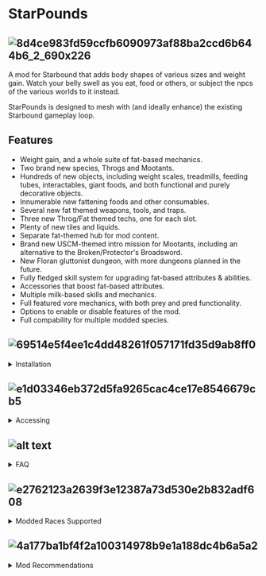 
# StarPounds

## ![8d4ce983fd59ccfb6090973af88ba2ccd6b644b6_2_690x226](https://github.com/user-attachments/assets/28e7dfa2-9d75-468c-a392-8f861a2ed54f)

A mod for Starbound that adds body shapes of various sizes and weight gain. Watch your belly swell as you eat, food or others, or subject the npcs of the various worlds to it instead.

StarPounds is designed to mesh with (and ideally enhance) the existing Starbound gameplay loop.


## Features

- Weight gain, and a whole suite of fat-based mechanics.
- Two brand new species, Throgs and Mootants.
- Hundreds of new objects, including weight scales, treadmills, feeding tubes, interactables, giant foods, and both functional and purely decorative objects.
- Innumerable new fattening foods and other consumables.
- Several new fat themed weapons, tools, and traps.
- Three new Throg/Fat themed techs, one for each slot.
- Plenty of new tiles and liquids.
- Separate fat-themed hub for mod content.
- Brand new USCM-themed intro mission for Mootants, including an alternative to the Broken/Protector's Broadsword.
- New Floran gluttonist dungeon, with more dungeons planned in the future.
- Fully fledged skill system for upgrading fat-based attributes & abilities.
- Accessories that boost fat-based attributes.
- Multiple milk-based skills and mechanics.
- Full featured vore mechanics, with both prey and pred functionality.
- Options to enable or disable features of the mod.
- Full compability for multiple modded species.


## ![69514e5f4ee1c4dd48261f057171fd35d9ab8ff0](https://github.com/user-attachments/assets/a2f1b6f5-9d9b-45a8-aa91-c2cb0eb3416d)
<details>
<summary>Installation</summary>

![4358beeb13d67b10f680709cdb5f627f0284e1bb_2_690x309](https://github.com/user-attachments/assets/464dda84-99af-4ebd-a9c9-c5b68fac7d24)

Installation is the same as any other Starbound mod. Simply extract the .pak files from the mod archive directly into your `/Starbound/mods` folder. __Do not put the entire ZIP file into the mods folder.__

The `/mods` directory should look like the following:
```
mods_go_here
StardustLite.pak
Starpounds.pak
Starpounds-ExtendedRaces.pak
Starpounds-Throgverse.pak
...
```
If you have `QuickBarMini` or `Stardust Core` installed either within your mods folder or on the steam workshop. Remove them so they do not conflict with `StardustLite` which is essential.
</details>

## ![e1d03346eb372d5fa9265cac4ce17e8546679cb5](https://github.com/user-attachments/assets/1e5bb37c-f8bd-462f-82f6-16d416fb5ad3)


<details>
<summary>Accessing</summary>

![c84407205b3d7fc5546aefa1d5bb1b94b886ce69](https://github.com/user-attachments/assets/c82f294c-b875-46b4-aa21-8c384480f8bd)

To start, all seven playable races in vanilla are supported. 
Humans, Avians, Apex, Florans, Hylotl, Glitch, and Novakids. 
Alongside them most actual races in the base game can be fattened as well. 
Currently Deadbeats, Fenerox, and Shadows.

![7a4d90e8f29aaaf0ee6754fabf5c0588820309a2_2_342x500](https://github.com/user-attachments/assets/07bd76c5-9fe7-45b6-ba59-6901398f89ad)

Once installed, any character will automatically have starpounds turned on. Though only races supported will really benefit from it. You can use the quickbar from stardustlite to access a menu where you can access the skill tree, as well as toggle any options you wish to change.

From there you can access the skill tree and traits on the button on the left. The accessory and effects menu from the middle button. And the options menu on the right button.
You can manage any skills you've unlocked in the skill tree from the quickbar, as well as select a class trait, however to properly unlock any new skills you'll need an Infusion Table.

![cfbeb95ea5871f4df5ecf3664a0d629e382a6514](https://github.com/user-attachments/assets/31c509c4-bb95-4639-93d0-2f768118ff32)

From the Inventors Table, where you craft most other important objects in vanilla, you can craft the Infusion Table to begin spending your experience you've gained. How do you gain experience? Eat food of course. You'll gain exp based on how filling the food item is, as well as its rarity type.

![061b1891dec2c1790b31eaa418b4c04929909913](https://github.com/user-attachments/assets/c5dccaa5-78f7-40c0-bc1b-a06c04ef57a0)

To further enhance your experience, there is also a hub for the mod you can access from your ships teleporter. It houses shops and npcs offering food, clothes, furniture, weapons, etc.

![d6a4ca18e9c59285c447774c87d06ef78de95d4d](https://github.com/user-attachments/assets/96a46c82-d052-4948-a741-f4d6d431a7da)

Food! From the counter of the dominant chain, Big Fatties, aboard the Hog Diner. Plenty of highly fattening food and drink can be bought here.

![88be940e3a83d4565aada1a476d5515c736000f8](https://github.com/user-attachments/assets/1144755b-e71b-4c19-9ab2-15eb69ed82aa)

Getting a bit too fat and a treadmill ain't cutting it? The Calorium Extractor can help convert all that excess padding into a strange substance known as Calorium, which is one of the most fattening liquids out there. It can also be used to help craft some special weapons... just try not to drain yourself too much with the extractor lest you suffer health problems.

![74aab83172b9380bc33564f48d4512c594c7934c](https://github.com/user-attachments/assets/e88eb0ce-7ff9-4839-a182-66e6ac34c177)

From the Throg Arsenal, the mighty Fayane can help you craft weapons used by a strange element known as Calorium. From basic weapons, to others that may require you find unique crafting ingredients, you can give enemies a bit of fattening before putting them down.

![570e400e93d58e661b0ffcdb5acb3fb9141cd258](https://github.com/user-attachments/assets/c73c25c1-00e9-4605-b962-b6841d5ea2fe)

Scarlett loves her cosplays, but it can be difficult at her size. And so she ensures nobody has to worry about finding clothing that can fit. Offering a range of outfits for players to buy, even special ones you won't fine elsewhere.

![7a14bfac3e86a3c17f732a5379617659977d585a](https://github.com/user-attachments/assets/4edd69bb-6373-444f-b303-7620a34d744d)

Forgotten from the base game but brought back by me, Hiraki Corale shows up in the flesh herself to offer up some juicy lore if you're interested in that kind of thing!

![6baafc409903ad3b7f09b5d8021222e9eabb5563](https://github.com/user-attachments/assets/de1cab02-87c5-4ddf-bf0d-271913e6052e)


It's always the Froggs selling furniture... This special branch of Frogg Furnishings offers exclusive objects to decorate your home or base for anyone who likes to showcase how proud they are of bigger.

![66a69b28c6b241340377874b4aa6ad0a7d40b8eb](https://github.com/user-attachments/assets/e8564df8-5fcf-4764-9def-6f637a0aeb6b)


A certain Glitch thief seems to have a habit of acquiring peculiar trinkets. If you wish to wear potentially cursed accessories to get a boost to your fat body, she'll have a fresh inventory every day of constantly rotating items she'll fetch off screen.

![c9b029f6343d86aea8f7f64a43dbd4e0457b8e30](https://github.com/user-attachments/assets/7e8d74ca-25dc-4d4f-b4d1-8013ceb2f6fa)


Worship of non-Kluex related gods is rare amongst the Avians. This Priestess of Velhanu can help give you random buffs tailored to the fatty life style.

![e0eff859edeea71b6d12304ca80069ff19d38730](https://github.com/user-attachments/assets/d6ad47ee-ec6f-438e-a917-2d947e003d9e)


Huh, it seems like there's a spot in the hub for one more shop... Can't seem to see it though. I'm sure if it existed however, it'd probably sell some more strange things compared to everyone else.

![24838dc37ae59ebbcddb47088696390d2295eb3d_2_690x247](https://github.com/user-attachments/assets/c86e0ff0-5ae3-4b6c-a326-19ee3a28c38a)


And if you have Throgverse, don't forget to keep exploring. You never know what you may find out there...
</details>

## ![alt text](https://d1au4vljv71t01.cloudfront.net/forum/original/3X/e/1/e10770676cd56090a925250cf44d6a51077fc61c.gif)
<details>
<summary>FAQ</summary>
  
#### How do I enable the mod?

Assuming you've installed Stardust Core Lite correctly (Bundled in the mod archive, but you can also download it from the either the [Workshop](https://steamcommunity.com/workshop/filedetails/?id=2512589532) or [GitHub](https://github.com/zetaPRIME/sb.StardustSuite)), you should have a menu icon to access the QuickBar in the right sidebar (☰). Click the StarPounds button to bring up the mod's quick menu, and click the green button at the bottom to toggle the mod.

#### How do I unlock skills?

You can unlock skills at an [Infusion Table](#how-do-i-get-an-infusion-table) using [Experience](#how-do-i-get-experience).

You can also access the skill menu from the QuickBar at any time, however you won't be able to unlock skills ones without an [Infusion Table](#how-do-i-get-an-infusion-table).

#### How do I get Experience?

Experience is gained by eating. The amount gained is directly correlated to how much food an item provides, multiplied by its rarity:
| Rarity    | Bonus      |
| :-------- | :--------- |
| Common    | 0.0        |
| Uncommon  | 0.1        |
| Rare      | 0.25       |
| Legendary | 0.5        |
| Essential | 0.0        |

Your progress to the next level can be seen in the Skills menu.

#### How do I get an Infusion Table?

You can craft an Infusion Table at the [Inventor's Table](https://starbounder.org/Inventor%27s_Table).

#### How do I get Accessories?

Accessories are found as random loot, and themed accessories have a higher chance to spawn in some of the mod's dungeons. You can also purchase jewellery boxes from random Throg merchants you encounter, or directly from Mossarrow in the Hog Diner.

#### Can I use Big Fatties with Starpounds?

Big Fatties is the predecessor of Starpounds, and has undergone many changes such as an entire rewrite of the code. To summarize, it is the outdated version of Starpounds and cannot be used together.

#### Can I use Big Fatties addons with Starpounds?

Any unofficial addons made for Big Fatties will not work correctly with Starpounds.

#### The Quickbar for Starpounds doesn't do anything when I click on it.

You have either Quickbar Mini, Stardust Core, Community Framework, or any other potential Quickbar alternative that is not Stardust Lite. Any of these will conflict with Stardust Lite, and Starpounds depends on the Metagui that Stardust Lite has over other Quickbar mods.

#### How do I fill the Feeding Tube?

Drop an item of liquid, not pouring liquid into the world but the item in your inventory, in front of the Feeding Tube. Either by dragging it out of your inventory or using the Drop Item key while holding it. Usually the [Q] button by default. If the dropped item is not in front of the Feeding Tube it may not be picked up.

#### How do I get to the Hog Diner?

The Hog Diner will be available to warp to from your ships teleporter.

#### Clothing won't grow with size

Make sure clothing is put into the cosmetic armor slots of your ui, the place where the fat armors show up. If it doesn't stick in, that means that piece of clothing is currently not supported for weight gain.

#### How do I vore?

Once you unlock a vore skill, you can either use the hotkey for it if you have either OpenStarbound or StarExtensions installed. Or click on the mouth button that shows up in any vore skill tree to get the vore tool.

#### Food doesn't give xp or cause weight gain

Do prevent issues with mods overwriting the food lua, or not having to patch every modded food item. A script is applied to all food items whenever it's clicked on. This means the script will not run if you eat food that pops up in your hotbar that you didn't click.

#### Does Starpounds work with Cutebound?

No. It Overhauls too much and causes inconsistences.
We have a modified version that does some reversions and some improvements.

#### Why won't npcs get fatter/why can't I eat npcs at the Outpost?

Npcs at the Outpost, Hog Diner, or any other form of hub area generally has protection that prevents them from being fattened up or vored.
</details>

## ![e2762123a2639f3e12387a73d530e2b832adf608](https://github.com/user-attachments/assets/c8ed9711-1654-4404-9a48-5c793d60c9a9)

<details>
<summary>Modded Races Supported</summary>

Currently, the following species are supported:
- [Avali](https://steamcommunity.com/workshop/filedetails/?id=729558042)
- [Aegi](https://steamcommunity.com/sharedfiles/filedetails/?id=850109963)
- [Saturnian](https://steamcommunity.com/workshop/filedetails/?id=1103027918)
- [Arcanian](https://steamcommunity.com/sharedfiles/filedetails/?id=2359135864)
- [Shoggoth (Shoggoth & Friends Beta)](https://github.com/tydapo1/Shoggoths-Stuff-Rework)
- [Mindflayer (Shoggoth & Friends Beta)](https://github.com/tydapo1/Shoggoths-Stuff-Rework)
- [Nightgaunt (Shoggoth & Friends Beta)](https://github.com/tydapo1/Shoggoths-Stuff-Rework)
- [NostOS](https://steamcommunity.com/workshop/filedetails/?id=2740791476)
- [Kitsune](https://steamcommunity.com/workshop/filedetails/?id=1396610566)
- [Halfsea](https://steamcommunity.com/workshop/filedetails/?id=1396610566)
- [Argonian](https://steamcommunity.com/workshop/filedetails/?id=740694177)
- [Angel](https://steamcommunity.com/workshop/filedetails/?id=1686520464)
- [Goblin](https://steamcommunity.com/sharedfiles/filedetails/?id=2925162796)
- [Oni](https://steamcommunity.com/sharedfiles/filedetails/?id=2978143703)
- [Merling](https://steamcommunity.com/sharedfiles/filedetails/?id=3287386033)
- [Sharkling](https://steamcommunity.com/sharedfiles/filedetails/?id=3287386033)
- [Springeonton](https://steamcommunity.com/sharedfiles/filedetails/?id=2865339320)
- [Brokenton](https://steamcommunity.com/sharedfiles/filedetails/?id=2865339320)
- [Kanashimi](https://steamcommunity.com/sharedfiles/filedetails/?id=2865339320)
- [Deerclops](https://steamcommunity.com/sharedfiles/filedetails/?id=2865339320)
- [Void Glitches](https://steamcommunity.com/sharedfiles/filedetails/?id=2865339320)
- [Nightmares](https://steamcommunity.com/sharedfiles/filedetails/?id=2865339320)
- [Healon](https://steamcommunity.com/sharedfiles/filedetails/?id=2865339320)
- [Narfin](https://steamcommunity.com/sharedfiles/filedetails/?id=2865339320)
- [Fennix](https://steamcommunity.com/sharedfiles/filedetails/?id=3194891396)
- [Eevee](https://steamcommunity.com/sharedfiles/filedetails/?id=3194891396)
- [Glaceon](https://steamcommunity.com/sharedfiles/filedetails/?id=2012704863)
- [Vaporeon](https://steamcommunity.com/sharedfiles/filedetails/?id=3283738255)
- [Sylveon](https://steamcommunity.com/sharedfiles/filedetails/?id=2843385916)
- [Lucario](https://steamcommunity.com/sharedfiles/filedetails/?id=1356955138)
- [Zoroark](https://steamcommunity.com/sharedfiles/filedetails/?id=2811625141)
- [Hisuian Zoroark](https://steamcommunity.com/sharedfiles/filedetails/?id=2813977483)
- [Felin](https://steamcommunity.com/sharedfiles/filedetails/?id=729429063)
- [Offworlder](https://steamcommunity.com/sharedfiles/filedetails/?id=1380631785)
- [Dark Latex](https://steamcommunity.com/sharedfiles/filedetails/?id=1818502101)
- [Troll](https://steamcommunity.com/sharedfiles/filedetails/?id=1301907771)

</details>

## ![4a177ba1bf4f2a100314978b9e1a188dc4b6a5a2](https://github.com/user-attachments/assets/09be196e-ca7a-457c-86a8-239a8fdb47b2)

<details>
<summary>Mod Recommendations</summary>

### OpenStarbound
For anyone new to Starbound, or is not up to date with the modding scene currently. I first and foremost recommend the great fork [OpenStarbound.](https://github.com/OpenStarbound/OpenStarbound/releases)
You are still required to own Starbound, as it does not include assets. But in short among many various improvements, it greatly fixes the optimization issues base Starbound has. Alongside some features Starpounds takes advantage of that's not possible without, such as custom keybinds for certain actions.

### Recommended List
Outside of that I have a general list of mods I personally think are of high quality worth checking out [here.](https://steamcommunity.com/sharedfiles/filedetails/?id=3382257999) Including some of my non-starpounds related mods for this game.

### To Avoid
And lastly, I make two strong recommendations for mods to avoid at all costs. It's up to you to still use them if you wish, but they're plagued with their own issues that I consider a blemish on the modding scene of this game.

The first being Frackin Universe. A mod comprised of stolen content with its own history of bullying mods and other issues in regards to its balancing, pacing, and the creator themself.
And secondly being Galaxy in Conflict. A mod so troubled in its development that the entire team split up from how toxic they were, and it bleeds into the rather right wing leaning views of the mod itself to its core in both balancing and unoriginality.

</details>
